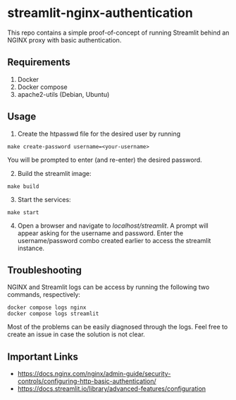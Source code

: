 # streamlit-nginx-authentication

This repo contains a simple proof-of-concept of running Streamlit behind an NGINX proxy with basic authentication.

## Requirements
1. Docker
2. Docker compose
3. apache2-utils (Debian, Ubuntu)

## Usage
1. Create the htpasswd file for the desired user by running
```
make create-password username=<your-username>
```

You will be prompted to enter (and re-enter) the desired password.

2. Build the streamlit image:
```
make build
```

3. Start the services:
```
make start
```

4. Open a browser and navigate to *localhost/streamlit*. A prompt will appear asking for the username and password. Enter the username/password combo created earlier to access the streamlit instance.

## Troubleshooting
NGINX and Streamlit logs can be access by running the following two commands, respectively:

```
docker compose logs nginx
docker compose logs streamlit
```

Most of the problems can be easily diagnosed through the logs. Feel free to create an issue in case the solution is not clear.


## Important Links
- https://docs.nginx.com/nginx/admin-guide/security-controls/configuring-http-basic-authentication/
- https://docs.streamlit.io/library/advanced-features/configuration